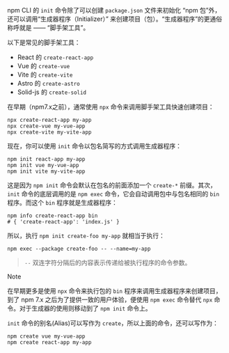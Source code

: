 npm CLI 的 `init` 命令除了可以创建 `package.json` 文件来初始化 “npm 包”外，还可以调用“生成器程序（Initializer）” 来创建项目（包）。“生成器程序”的更通俗称呼就是 —— “脚手架工具”。

以下是常见的脚手架工具：
- React 的 `create-react-app`
- Vue 的 `create-vue`
- Vite 的 `create-vite`
- Astro 的 `create-astro`
- Solid-js 的 `create-solid`

在早期（npm7.x之前），通常使用 `npx` 命令来调用脚手架工具快速创建项目：
```shell
npx create-react-app my-app
npx create-vue my-vue-app
npx create-vite my-vite-app
```

现在，你可以使用 `init` 命令以包名简写的方式调用生成器程序：
```shell
npm init react-app my-app
npm init vue my-vue-app
npm init vite my-vite-app
```

这是因为 `npm init` 命令会默认在包名的前面添加一个 `create-*` 前缀。其次，`init` 命令的底层调用的是 `npm exec` 命令，它会自动调用包中与包名相同的 `bin` 程序。而这个 `bin` 程序就是生成器程序：
 ```shell
npm info create-react-app bin
# { 'create-react-app': 'index.js' }
```
 
所以，执行 `npm init create-foo my-app` 就相当于执行：
```shell
npm exec --package create-foo -- --name=my-app
```

> `--` 双连字符分隔后的内容表示传递给被执行程序的命令参数。

>[!note]
>在早期更多是使用 `npx` 命令来执行包的 `bin` 程序来调用生成器程序来创建项目，到了 npm 7.x 之后为了提供一致的用户体验，便使用 `npm exec` 命令替代 `npx` 命令。对于生成器的使用则移动到了 `npm init` 命令上。

`init` 命令的别名(Alias)可以写作为 `create`，所以上面的命令，还可以写作为：
```shell
npm create vue my-vue-app
npm create react-app my-app
```
